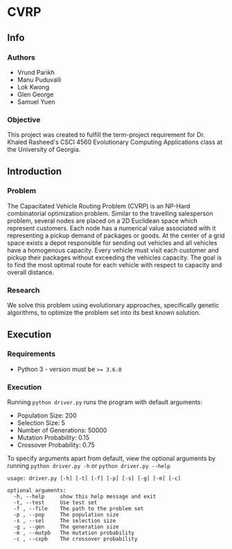# CVRP

## Info

### Authors
- Vrund Parikh
- Manu Puduvalli
- Lok Kwong
- Glen George
- Samuel Yuen

### Objective
This project was created to fulfill the term-project requirement for Dr. Khaled Rasheed's CSCI 4560 Evolutionary
Computing Applications class at the University of Georgia.

## Introduction

### Problem
The Capacitated Vehicle Routing Problem (CVRP) is an NP-Hard combinatorial optimization problem. Similar to the
travelling salesperson problem, several nodes are placed on a 2D Euclidean space which represent customers. Each node
has a numerical value associated with it representing a pickup demand of packages or goods. At the center of a grid
space exists a depot responsible for sending out vehicles and all vehicles have a homogenous capacity. Every vehicle
must visit each customer and pickup their packages without exceeding the vehicles capacity. The goal is to find the most
optimal route for each vehicle with respect to capacity and overall distance.

### Research
We solve this problem using evolutionary approaches, specifically genetic algorithms, to optimize the problem set
into its best known solution.

## Execution

### Requirements

- Python 3 - version must be `>= 3.6.0`

### Execution
Running `python driver.py` runs the program with default arguments:
- Population Size: 200
- Selection Size: 5
- Number of Generations: 50000
- Mutation Probability: 0.15
- Crossover Probability: 0.75 

To specify arguments apart from default, view the optional arguments by running `python driver.py -h` or
`python driver.py --help`

```
usage: driver.py [-h] [-t] [-f] [-p] [-s] [-g] [-m] [-c]

optional arguments:
  -h, --help     show this help message and exit
  -t, --test     Use test set
  -f , --file    The path to the problem set
  -p , --pop     The population size
  -s , --sel     The selection size
  -g , --gen     The generation size
  -m , --mutpb   The mutation probability
  -c , --cxpb    The crossover probability
```
